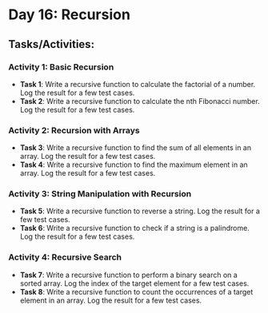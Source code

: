 # Day 16: Recursion

## Tasks/Activities:

### Activity 1: Basic Recursion

- **Task 1**: Write a recursive function to calculate the factorial of a number. Log the result for a few test cases.
- **Task 2**: Write a recursive function to calculate the nth Fibonacci number. Log the result for a few test cases.

### Activity 2: Recursion with Arrays

- **Task 3**: Write a recursive function to find the sum of all elements in an array. Log the result for a few test cases.
- **Task 4**: Write a recursive function to find the maximum element in an array. Log the result for a few test cases.

### Activity 3: String Manipulation with Recursion

- **Task 5**: Write a recursive function to reverse a string. Log the result for a few test cases.
- **Task 6**: Write a recursive function to check if a string is a palindrome. Log the result for a few test cases.

### Activity 4: Recursive Search

- **Task 7**: Write a recursive function to perform a binary search on a sorted array. Log the index of the target element for a few test cases.
- **Task 8**: Write a recursive function to count the occurrences of a target element in an array. Log the result for a few test cases.


